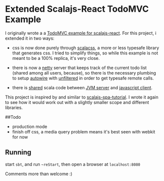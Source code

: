 # Extended Scalajs-React TodoMVC Example

I originally wrote a a [TodoMVC example for scalajs-react][todomvc-example]. 
For this project, i extended it in two ways:

- css is now done purely through [scalacss][scalacss], a more or less typesafe 
 library that generates css. I tried to simplify things, so
 while this example is not meant to be a 100% replica, it's 
 very close.
 
- there is now a [netty][netty] server that keeps track of the current todo 
 list (shared among all users, because), so there is the necessary 
 plumbing to setup [autowire][autowire] with [unfiltered][unfiltered] 
 in order to get typesafe remote calls.
 
- there is [shared][shared] scala code between [JVM server][server] 
and [javascript client][client].

This project is inspired by and similar to [scalajs-spa-tutorial]. 
I wrote it again to see how it would work out with a slightly smaller
scope and different libraries.

##Todo
- production mode
- finish off css, a media query problem means it's best seen with webkit for now

## Running

start `sbt`, and run `~reStart`, then open a browser at `localhost:8080`

[todomvc-example]: https://github.com/elacin/todomvc/tree/scalajs-react-rebased
[scalacss]: https://github.com/japgolly/scalacss
[netty]: http://netty.io/
[autowire]: https://github.com/lihaoyi/autowire
[unfiltered]: http://unfiltered.databinder.net
[scalajs-spa-tutorial]: https://github.com/ochrons/scalajs-spa-tutorial 
[shared]: shared/src/main/scala/todomvc
[server]: todo-jvm/src/main/scala/todomvc
[client]: todo-js/src/main/scala/todomvc

Comments more than welcome :)
